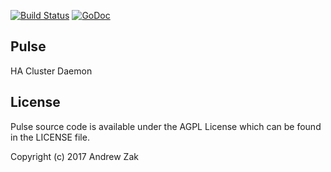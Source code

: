 [![Build Status](https://travis-ci.org/Syleron/Pulse.svg?branch=master)](https://travis-ci.org/Syleron/Pulse)
[![GoDoc](https://godoc.org/github.com/Syleron/Pulse?status.svg)](https://godoc.org/github.com/Syleron/Pulse)
## Pulse
HA Cluster Daemon

## License
Pulse source code is available under the AGPL License which can be found in the LICENSE file.

Copyright (c) 2017 Andrew Zak

